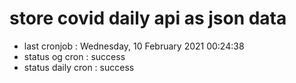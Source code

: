 # store covid daily api as json data

- last cronjob : Wednesday, 10 February 2021 00:24:38
- status og cron : success
- status daily cron : success
      
      